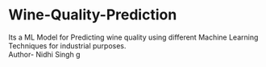 # Wine-Quality-Prediction
Its a ML Model for Predicting wine quality using different Machine Learning Techniques for industrial purposes. 
<br>
Author- Nidhi Singh g

